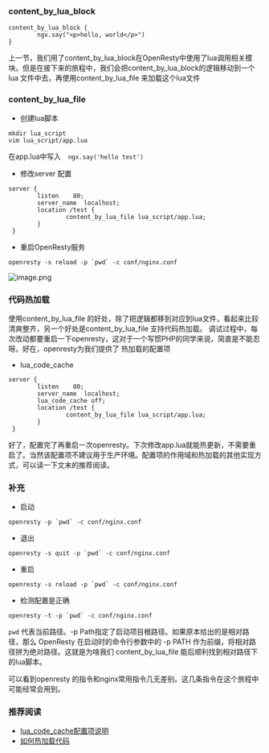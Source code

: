 ### content_by_lua_block
```
content_by_lua_block {
        ngx.say("<p>hello, world</p>")
}
```
上一节，我们用了content_by_lua_block在OpenResty中使用了lua调用相关模块。但是在接下来的旅程中，我们会把content_by_lua_block的逻辑移动到一个lua 文件中去，再使用content_by_lua_file 来加载这个lua文件

### content_by_lua_file
- 创建lua脚本
```
mkdir lua_script
vim lua_script/app.lua
```
在app.lua中写入`  ngx.say('hello test')`

- 修改server 配置
```
server {
        listen    80;
        server_name  localhost;
        location /test {
                content_by_lua_file lua_script/app.lua;
        }
 }
```
- 重启OpenResty服务
```
openresty -s reload -p `pwd` -c conf/nginx.conf
```
![image.png](https://upload-images.jianshu.io/upload_images/5261067-0b7551380a602dc8.png?imageMogr2/auto-orient/strip%7CimageView2/2/w/1240)


### 代码热加载
使用content_by_lua_file 的好处，除了把逻辑都移到对应到lua文件，看起来比较清爽整齐，另一个好处是content_by_lua_file 支持代码热加载。
调试过程中，每次改动都要重启一下openresty，这对于一个写惯PHP的同学来说，简直是不能忍呀。好在，openresty为我们提供了 热加载的配置项

- lua_code_cache
```
server {
        listen    80;
        server_name  localhost;
        lua_code_cache off;
        location /test {
                content_by_lua_file lua_script/app.lua;
        }
 }
```
好了，配置完了再重启一次openresty。下次修改app.lua就能热更新，不需要重启了。当然该配置项不建议用于生产环境。配置项的作用域和热加载的其他实现方式，可以读一下文末的推荐阅读。
###   补充
- 启动
```
openresty -p `pwd` -c conf/nginx.conf
``` 
- 退出
```
openresty -s quit -p `pwd` -c conf/nginx.conf
```
-   重启
```
openresty -s reload -p `pwd` -c conf/nginx.conf
```
- 检测配置是正确
```
openresty -t -p `pwd` -c conf/nginx.conf
```
`pwd` 代表当前路径。-p Path指定了启动项目根路径。如果原本给出的是相对路径，那么 OpenResty 在启动时的命令行参数中的 -p PATH 作为前缀，将相对路径拼为绝对路径。这就是为啥我们 content_by_lua_file 能后顺利找到相对路径下的lua脚本。

可以看到openresty 的指令和nginx常用指令几无差别。这几条指令在这个旅程中可能经常会用到。

### 推荐阅读
- [lua_code_cache配置项说明](https://github.com/openresty/lua-nginx-module#lua_code_cache)
- [如何热加载代码](https://moonbingbing.gitbooks.io/openresty-best-practices/content/dns/lua-limit.html)
